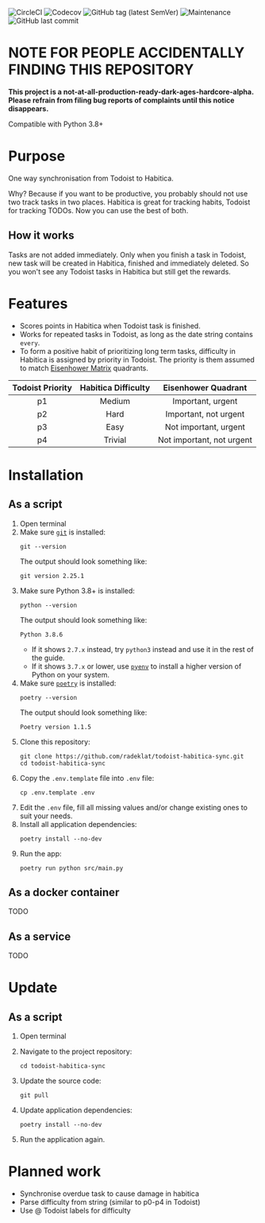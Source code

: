![CircleCI](https://img.shields.io/circleci/build/github/radeklat/todoist-habitica-sync)
![Codecov](https://img.shields.io/codecov/c/github/radeklat/todoist-habitica-sync)
![GitHub tag (latest SemVer)](https://img.shields.io/github/tag/radeklat/todoist-habitica-sync)
![Maintenance](https://img.shields.io/maintenance/yes/2021)
![GitHub last commit](https://img.shields.io/github/last-commit/radeklat/todoist-habitica-sync)

# NOTE FOR PEOPLE ACCIDENTALLY FINDING THIS REPOSITORY

**This project is a not-at-all-production-ready-dark-ages-hardcore-alpha. Please refrain from filing bug reports of complaints until this notice disappears.** 

Compatible with Python 3.8+

# Purpose

One way synchronisation from Todoist to Habitica.

Why? Because if you want to be productive, you probably should not use two track tasks in two places. Habitica is great for tracking habits, Todoist for tracking TODOs. Now you can use the best of both.

## How it works

Tasks are not added immediately. Only when you finish a task in Todoist, new task will be created in Habitica, finished and immediately deleted. So you won't see any Todoist tasks in Habitica but still get the rewards.

# Features

* Scores points in Habitica when Todoist task is finished.
* Works for repeated tasks in Todoist, as long as the date string contains `every`.
* To form a positive habit of prioritizing long term tasks, difficulty in Habitica is assigned by priority in Todoist. The priority is them assumed to match [Eisenhower Matrix](https://en.wikipedia.org/wiki/Time_management#The_Eisenhower_Method) quadrants.

| Todoist Priority | Habitica Difficulty |    Eisenhower Quadrant    |
|:----------------:|:-------------------:|:-------------------------:|
|        p1        |        Medium       |     Important, urgent     |
|        p2        |         Hard        | Important, not urgent     |
|        p3        |         Easy        |   Not important, urgent   |
|        p4        |       Trivial       | Not important, not urgent |

# Installation

## As a script

1. Open terminal
2. Make sure [`git`](https://github.com/git-guides/install-git) is installed:
   ```shell script
   git --version   
   ```
   The output should look something like:
   ```text
   git version 2.25.1
   ```
3. Make sure Python 3.8+ is installed:
   ```shell script
   python --version
   ```
   The output should look something like:
   ```text
   Python 3.8.6
   ```
   * If it shows `2.7.x` instead, try `python3` instead and use it in the rest of the guide.
   * If it shows `3.7.x` or lower, use [`pyenv`](https://github.com/pyenv/pyenv#installation) to install a higher version of Python on your system.
4. Make sure [`poetry`](https://python-poetry.org/docs/#installation) is installed:
   ```shell script
   poetry --version
   ```
   The output should look something like:
   ```
   Poetry version 1.1.5
5. Clone this repository:
   ```shell script
   git clone https://github.com/radeklat/todoist-habitica-sync.git
   cd todoist-habitica-sync
   ```
6. Copy the `.env.template` file into `.env` file:
   ```shell script
   cp .env.template .env
   ```
7. Edit the `.env` file, fill all missing values and/or change existing ones to suit your needs.
8. Install all application dependencies:
   ```shell script
   poetry install --no-dev
   ```
9. Run the app:
    ```shell script
    poetry run python src/main.py
    ```

## As a docker container

TODO

## As a service

TODO

# Update

## As a script

1. Open terminal
2. Navigate to the project repository:
   ```shell script
   cd todoist-habitica-sync
   ```
3. Update the source code:
   ```shell script
   git pull
   ```

4. Update application dependencies:
   ```shell script
   poetry install --no-dev
   ```
5. Run the application again.

# Planned work

* Synchronise overdue task to cause damage in habitica
* Parse difficulty from string (similar to p0-p4 in Todoist)
* Use @ Todoist labels for difficulty